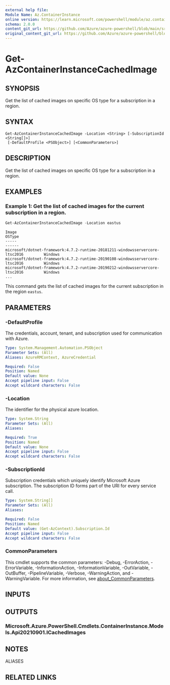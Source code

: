 ```yaml
---
external help file:
Module Name: Az.ContainerInstance
online version: https://learn.microsoft.com/powershell/module/az.containerinstance/get-azcontainerinstancecachedimage
schema: 2.0.0
content_git_url: https://github.com/Azure/azure-powershell/blob/main/src/ContainerInstance/help/Get-AzContainerInstanceCachedImage.md
original_content_git_url: https://github.com/Azure/azure-powershell/blob/main/src/ContainerInstance/help/Get-AzContainerInstanceCachedImage.md
---
```


# Get-AzContainerInstanceCachedImage

## SYNOPSIS
Get the list of cached images on specific OS type for a subscription in a region.

## SYNTAX

```
Get-AzContainerInstanceCachedImage -Location <String> [-SubscriptionId <String[]>]
 [-DefaultProfile <PSObject>] [<CommonParameters>]
```

## DESCRIPTION
Get the list of cached images on specific OS type for a subscription in a region.

## EXAMPLES

### Example 1: Get the list of cached images for the current subscription in a region.
```powershell
Get-AzContainerInstanceCachedImage -Location eastus
```

```output
Image                                                                                OSType
-----                                                                                ------
microsoft/dotnet-framework:4.7.2-runtime-20181211-windowsservercore-ltsc2016         Windows
microsoft/dotnet-framework:4.7.2-runtime-20190108-windowsservercore-ltsc2016         Windows
microsoft/dotnet-framework:4.7.2-runtime-20190212-windowsservercore-ltsc2016         Windows
...
```

This command gets the list of cached images for the current subscription in the region `eastus`.

## PARAMETERS

### -DefaultProfile
The credentials, account, tenant, and subscription used for communication with Azure.

```yaml
Type: System.Management.Automation.PSObject
Parameter Sets: (All)
Aliases: AzureRMContext, AzureCredential

Required: False
Position: Named
Default value: None
Accept pipeline input: False
Accept wildcard characters: False
```

### -Location
The identifier for the physical azure location.

```yaml
Type: System.String
Parameter Sets: (All)
Aliases:

Required: True
Position: Named
Default value: None
Accept pipeline input: False
Accept wildcard characters: False
```

### -SubscriptionId
Subscription credentials which uniquely identify Microsoft Azure subscription.
The subscription ID forms part of the URI for every service call.

```yaml
Type: System.String[]
Parameter Sets: (All)
Aliases:

Required: False
Position: Named
Default value: (Get-AzContext).Subscription.Id
Accept pipeline input: False
Accept wildcard characters: False
```

### CommonParameters
This cmdlet supports the common parameters: -Debug, -ErrorAction, -ErrorVariable, -InformationAction, -InformationVariable, -OutVariable, -OutBuffer, -PipelineVariable, -Verbose, -WarningAction, and -WarningVariable. For more information, see [about_CommonParameters](http://go.microsoft.com/fwlink/?LinkID=113216).

## INPUTS

## OUTPUTS

### Microsoft.Azure.PowerShell.Cmdlets.ContainerInstance.Models.Api20210901.ICachedImages

## NOTES

ALIASES

## RELATED LINKS

